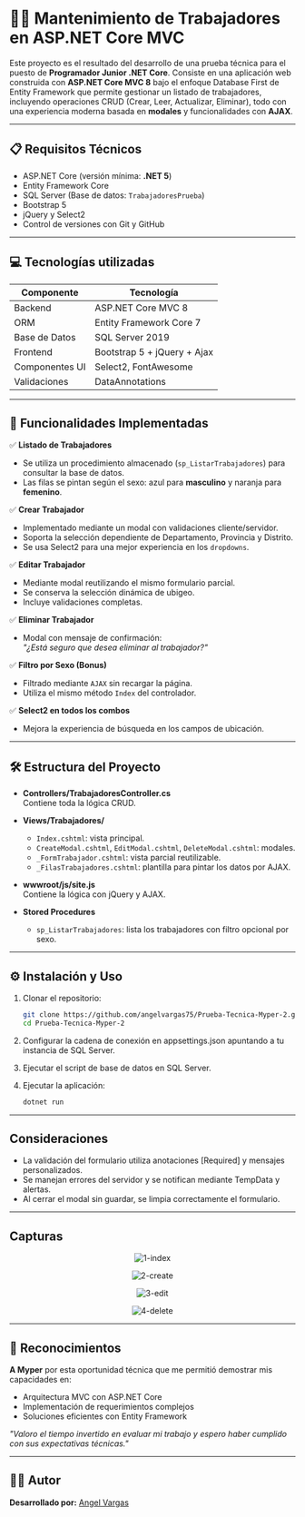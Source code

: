 # 🧑‍💻 Mantenimiento de Trabajadores en ASP.NET Core MVC

Este proyecto es el resultado del desarrollo de una prueba técnica para el puesto de **Programador Junior .NET Core**. Consiste en una aplicación web construida con **ASP.NET Core MVC 8** bajo el enfoque Database First de Entity Framework que permite gestionar un listado de trabajadores, incluyendo operaciones CRUD (Crear, Leer, Actualizar, Eliminar), todo con una experiencia moderna basada en **modales** y funcionalidades con **AJAX**.

---

## 📋 Requisitos Técnicos

- ASP.NET Core (versión mínima: **.NET 5**)
- Entity Framework Core
- SQL Server (Base de datos: `TrabajadoresPrueba`)
- Bootstrap 5
- jQuery y Select2
- Control de versiones con Git y GitHub

---

## 💻 Tecnologías utilizadas

| Componente       | Tecnología           |
|------------------|----------------------|
| Backend          | ASP.NET Core MVC 8   |
| ORM              | Entity Framework Core 7 |
| Base de Datos    | SQL Server 2019     |
| Frontend         | Bootstrap 5 + jQuery + Ajax |
| Componentes UI   | Select2, FontAwesome |
| Validaciones     | DataAnnotations      |

---

## 🧩 Funcionalidades Implementadas

✅ **Listado de Trabajadores**  
- Se utiliza un procedimiento almacenado (`sp_ListarTrabajadores`) para consultar la base de datos.  
- Las filas se pintan según el sexo: azul para **masculino** y naranja para **femenino**.

✅ **Crear Trabajador**  
- Implementado mediante un modal con validaciones cliente/servidor.  
- Soporta la selección dependiente de Departamento, Provincia y Distrito.  
- Se usa Select2 para una mejor experiencia en los `dropdowns`.

✅ **Editar Trabajador**  
- Mediante modal reutilizando el mismo formulario parcial.  
- Se conserva la selección dinámica de ubigeo.  
- Incluye validaciones completas.

✅ **Eliminar Trabajador**  
- Modal con mensaje de confirmación:  
  *"¿Está seguro que desea eliminar al trabajador?"*

✅ **Filtro por Sexo (Bonus)**  
- Filtrado mediante `AJAX` sin recargar la página.  
- Utiliza el mismo método `Index` del controlador.

✅ **Select2 en todos los combos**  
- Mejora la experiencia de búsqueda en los campos de ubicación.

---

## 🛠️ Estructura del Proyecto

- **Controllers/TrabajadoresController.cs**  
  Contiene toda la lógica CRUD.

- **Views/Trabajadores/**  
  - `Index.cshtml`: vista principal.  
  - `CreateModal.cshtml`, `EditModal.cshtml`, `DeleteModal.cshtml`: modales.  
  - `_FormTrabajador.cshtml`: vista parcial reutilizable.  
  - `_FilasTrabajadores.cshtml`: plantilla para pintar los datos por AJAX.

- **wwwroot/js/site.js**  
  Contiene la lógica con jQuery y AJAX.

- **Stored Procedures**  
  - `sp_ListarTrabajadores`: lista los trabajadores con filtro opcional por sexo.

---

## ⚙️ Instalación y Uso

1. Clonar el repositorio:
   ```bash
   git clone https://github.com/angelvargas75/Prueba-Tecnica-Myper-2.git
   cd Prueba-Tecnica-Myper-2

2. Configurar la cadena de conexión en appsettings.json apuntando a tu instancia de SQL Server.

3. Ejecutar el script de base de datos en SQL Server.

4. Ejecutar la aplicación:

   ```bash
   dotnet run

---

##  Consideraciones
- La validación del formulario utiliza anotaciones [Required] y mensajes personalizados.
- Se manejan errores del servidor y se notifican mediante TempData y alertas.
- Al cerrar el modal sin guardar, se limpia correctamente el formulario.

---

##  Capturas

<p align="center">
  <img src="https://i.ibb.co/xS7xbXnr/1-index.png" alt="1-index" border="0" />
</p>

<p align="center">
  <img src="https://i.ibb.co/39133yRD/2-create.png" alt="2-create" border="0">
</p>

<p align="center">
  <img src="https://i.ibb.co/MDb84pqw/3-edit.png" alt="3-edit" border="0">
</p>

<p align="center">
  <img src="https://i.ibb.co/W4k7MBZJ/4-delete.png" alt="4-delete" border="0">
</p>

---

## 🎯 Reconocimientos

**A Myper** por esta oportunidad técnica que me permitió demostrar mis capacidades en:
- Arquitectura MVC con ASP.NET Core
- Implementación de requerimientos complejos
- Soluciones eficientes con Entity Framework

*"Valoro el tiempo invertido en evaluar mi trabajo y espero haber cumplido con sus expectativas técnicas."*  

---

## 🧑‍💼 Autor
**Desarrollado por:** [Angel Vargas](https://angeldevportfolio.netlify.app/)
